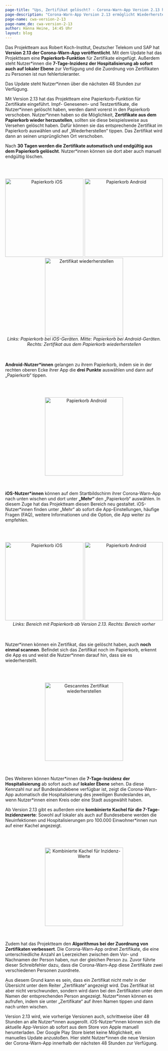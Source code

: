 ```yaml
---
page-title: "Ups, Zertifikat gelöscht? - Corona-Warn-App Version 2.13 holt es zurück!"
page-description: "Corona-Warn-App Version 2.13 ermöglicht Wiederherstellung gelöschter Zertifikate"
page-name: cwa-version-2-13
page-name_de: cwa-version-2-13
author: Hanna Heine, 14:45 Uhr
layout: blog
---
```



Das Projektteam aus Robert Koch-Institut, Deutscher Telekom und SAP hat **Version 2.13 der Corona-Warn-App veröffentlicht**. Mit dem Update hat das Projektteam eine **Papierkorb-Funktion** für Zertifikate eingefügt. Außerdem steht Nutzer\*innen die **7-Tage-Inzidenz der Hospitalisierung ab sofort auch auf lokaler Ebene** zur Verfügung und die Zuordnung von Zertifikaten zu Personen ist nun fehlertoleranter. 

Das Update steht Nutzer\*innen über die nächsten 48 Stunden zur Verfügung.




<!-- overview -->


Mit Version 2.13 hat das Projektteam eine Papierkorb-Funktion für Zertifikate eingeführt. Impf- Genesenen- und Testzertifikate, die Nutzer\*innen gelöscht haben, werden damit vorerst in den Papierkorb verschoben. Nutzer\*innen haben so die Möglichkeit, **Zertifikate aus dem Papierkorb wieder herzustellen**, sollten sie diese beispielsweise aus Versehen gelöscht haben. Dafür können sie das entsprechende Zertifikat im Papierkorb auswählen und auf „Wiederherstellen“ tippen. Das Zertifikat wird dann an seinen ursprünglichen Ort verschoben. 

Nach **30 Tagen werden die Zertifikate automatisch und endgültig aus dem Papierkorb gelöscht**. Nutzer*innen können sie dort aber auch manuell endgültig löschen. 


<br></br>
<center> 
<img src="./papierkorb-ios.png" title="Papierkorb iOS" alt="Papierkorb iOS" style="align: center" width=250> 
<img src="./papierkorb-android(1).png" title="Papierkorb Android" alt="Papierkorb Android" style="align: center" width=250>
<img src="./papierkorb-wiederherstellen.png" title="Zertifikat wiederherstellen" alt="Zertifikat wiederherstellen" style="align: center" width=250> 
<figcaption aria-hidden="true"><em>Links: Papierkorb bei iOS-Geräten. Mitte: Papierkorb bei Android-Geräten. Rechts: Zertifikat aus dem Papierkorb wiederherstellen</em></figcaption>
</center>
<br></br>

**Android-Nutzer\*innen** gelangen zu ihrem Papierkorb, indem sie in der rechten oberen Ecke ihrer App die **drei Punkte** auswählen und dann auf „Papierkorb“ tippen. 

<br></br>
<center> 
<img src="./papierkorb-android(2).png" title="Papierkorb Android" alt="Papierkorb Android" style="align: center" width=250> 
</center>
<br></br>

**iOS-Nutzer\*innen** können auf dem Startbildschirm ihrer Corona-Warn-App nach unten wischen und dort unter **„Mehr“** den „Papierkorb“ auswählen. In diesem Zuge hat das Projektteam diesen Bereich neu gestaltet. iOS-Nutzer\*innen finden unter „Mehr“ ab sofort die App-Einstellungen, häufige Fragen (FAQ), weitere Informationen und die Option, die App weiter zu empfehlen.

<br></br>
<center> 
<img src="./papierkorb-ios(1).jpg" title="Papierkorb iOS" alt="Papierkorb iOS" style="align: center" width=250> 
<img src="./ios-altes-design.png" title="Papierkorb Android" alt="Papierkorb Android" style="align: center" width=250>
<figcaption aria-hidden="true"><em>Links: Bereich mit Papierkorb ab Version 2.13. Rechts: Bereich vorher</em></figcaption>
</center>
<br></br>

Nutzer\*innen können ein Zertifikat, das sie gelöscht haben, auch **noch einmal scannen**. Befindet sich das Zertifikat noch im Papierkorb, erkennt die App es und weist die Nutzer\*innen darauf hin, dass sie es wiederherstellt.  

<br></br>
<center> 
<img src="./zertificat-scan-wiederherstellen.png" title="Gescanntes Zertifikat wiederherstellen" alt="Gescanntes Zertifikat wiederherstellen" style="align: center" width=250> 
</center>
<br></br>

Des Weiteren können Nutzer\*innen die **7-Tage-Inzidenz der Hospitalisierung** ab sofort auch auf **lokaler Ebene** sehen. Da diese Kennzahl nur auf Bundeslandebene verfügbar ist, zeigt die Corona-Warn-App automatisch die Hospitalisierung des jeweiligen Bundeslandes an, wenn Nutzer\*innen einen Kreis oder eine Stadt ausgewählt haben.

Ab Version 2.13 gibt es außerdem eine **kombinierte Kachel für die 7-Tage-Inzidenzwerte**: Sowohl auf lokaler als auch auf Bundesebene werden die Neuinfektionen und Hospitalisierungen pro 100.000 Einwohner\*innen nun auf einer Kachel angezeigt. 

<br></br>
<center> 
<img src="./inzidenz-android.png" title="Kombinierte Kachel für Inzidenz-Werte" alt="Kombinierte Kachel für Inzidenz-Werte" style="align: center" width=250> 
</center>
<br></br>

Zudem hat das Projektteam den **Algorithmus bei der Zuordnung von Zertifikaten verbessert**. Die Corona-Warn-App ordnet Zertifikate, die eine unterschiedliche Anzahl an Leerzeichen zwischen dem Vor- und Nachnamen der Person haben, nun der gleichen Person zu. Zuvor führte dieser Schreibfehler dazu, dass die Corona-Warn-App diese Zertifikate zwei verschiedenen Personen zuordnete.

Aus diesem Grund kann es sein, dass ein Zertifikat nicht mehr in der Übersicht unter dem Reiter „Zertifikate“ angezeigt wird. Das Zertifikat ist aber nicht verschwunden, sondern wird dann bei den Zertifikaten unter dem Namen der entsprechenden Person angezeigt. Nutzer\*innen können es aufrufen, indem sie unter „Zertifikate“ auf ihren Namen tippen und dann nach unten wischen. 

Version 2.13 wird, wie vorherige Versionen auch, schrittweise über 48 Stunden an alle Nutzer\*innen ausgerollt. iOS-Nutzer\*innen können sich die aktuelle App-Version ab sofort aus dem Store von Apple manuell herunterladen. Der Google Play Store bietet keine Möglichkeit, ein manuelles Update anzustoßen. Hier steht Nutzer*innen die neue Version der Corona-Warn-App innerhalb der nächsten 48 Stunden zur Verfügung.
